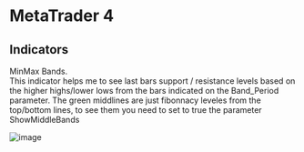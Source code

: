 # MetaTrader 4 
## Indicators

MinMax Bands.\
This indicator helps me to see last bars support / resistance levels based on the higher highs/lower lows from the bars indicated on the Band_Period parameter. The green middlines are just fibonnacy leveles from the top/bottom lines, to see them you need to set to true the parameter ShowMiddleBands

![image](https://user-images.githubusercontent.com/69223009/135878022-c0c0421e-d69d-4c02-bbaf-c93db686296a.png)
